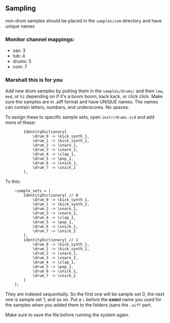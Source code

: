 ## Sampling

non-drum samples should be placed in the ```samples/com``` directory and have unique names

### Monitor channel mappings:

* sax: 3
* tub: 4
* drums: 5
* com: 7

### Marshall this is for you

Add new drum samples by putting them in the ```samples/drums/``` and then ```low```, ```med```, or ```hi``` depending on if it's a boom boom, kack kack, or click click. Make sure the samples are in .aiff format and have UNIQUE names. The names can contain letters, numbers, and underscores. No spaces.

To assign these to specific sample sets, open ```instr/drums.scd``` and add more of these:

```supercollider
        IdentityDictionary[
            \drum_0 -> \kick_synth_1,
            \drum_1 -> \kick_synth_2,
            \drum_2 -> \snare_1,
            \drum_3 -> \snare_2,
            \drum_4 -> \clap_1,
            \drum_5 -> \pop_1,
            \drum_6 -> \snick_1,
            \drum_7 -> \snick_2
        ],
```

To this:

```supercollider
    ~sample_sets = [
        IdentityDictionary[ // 0
            \drum_0 -> \kick_synth_1,
            \drum_1 -> \kick_synth_2,
            \drum_2 -> \snare_1,
            \drum_3 -> \snare_2,
            \drum_4 -> \clap_1,
            \drum_5 -> \pop_1,
            \drum_6 -> \snick_1,
            \drum_7 -> \snick_2
        ],
        IdentityDictionary[ // 1
            \drum_0 -> \kick_synth_1,
            \drum_1 -> \kick_synth_2,
            \drum_2 -> \snare_1,
            \drum_3 -> \snare_2,
            \drum_4 -> \clap_1,
            \drum_5 -> \pop_1,
            \drum_6 -> \snick_1,
            \drum_7 -> \snick_2
        ]
    ];
```

They are indexed sequentially. So the first one will be sample set 0, the next one is sample set 1, and so on. Put a ```\``` before the ***exact*** name you used for the samples when you added them to the folders (sans the ```.aiff``` part.

Make sure to save the file before running the system again.
